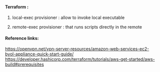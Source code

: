 


#### Terraform :

1. local-exec provisioner  :   allow to invoke local executable

2. remote-exec provisioner :  that runs scripts directly in the remote


#### Reference links: 

https://openvpn.net/vpn-server-resources/amazon-web-services-ec2-byol-appliance-quick-start-guide/
https://developer.hashicorp.com/terraform/tutorials/aws-get-started/aws-build#prerequisites
